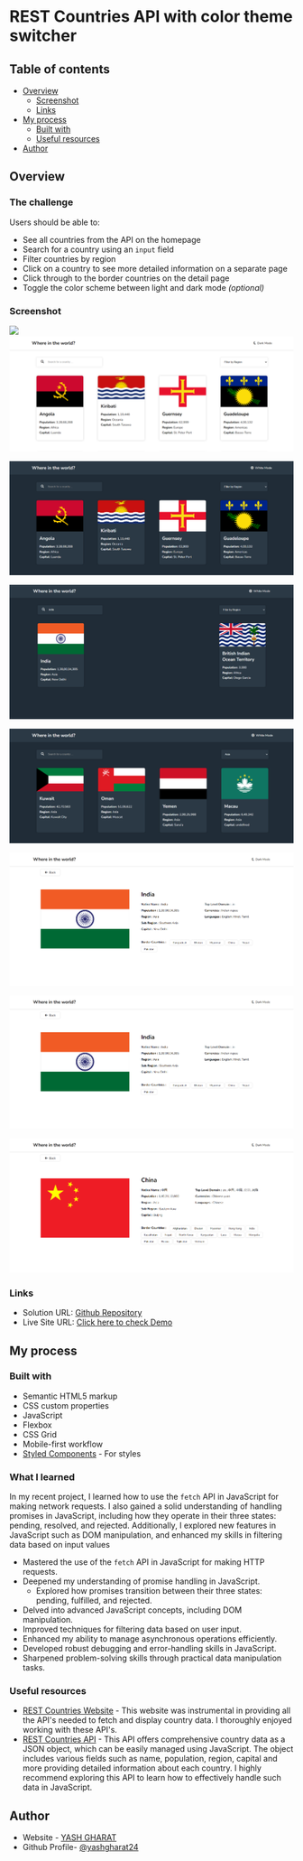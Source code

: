 # REST Countries API with color theme switcher

## Table of contents

- [Overview](#overview)
  - [Screenshot](#screenshot)
  - [Links](#links)
- [My process](#my-process)
  - [Built with](#built-with)
  - [Useful resources](#useful-resources)
- [Author](#author)

## Overview

### The challenge

Users should be able to:

- See all countries from the API on the homepage
- Search for a country using an `input` field
- Filter countries by region
- Click on a country to see more detailed information on a separate page
- Click through to the border countries on the detail page
- Toggle the color scheme between light and dark mode *(optional)*

### Screenshot

![](./screenshot.jpg)
![Home Page (Light Mode)](https://github.com/rajgharat07/API-Handling-With-JavaScript/blob/main/assests/Screenshot%202024-06-08%20000110.png)

![Home Page (Dark Mode)](https://github.com/rajgharat07/API-Handling-With-JavaScript/blob/main/assests/Screenshot%202024-06-08%20000137.png)

![Filtered By Region](https://github.com/rajgharat07/API-Handling-With-JavaScript/blob/main/assests/Screenshot%202024-06-08%20000200.png)

![Searched By India](https://github.com/rajgharat07/API-Handling-With-JavaScript/blob/main/assests/Screenshot%202024-06-08%20000240.png)

![India Specific Page (Light Mode)](https://github.com/rajgharat07/API-Handling-With-JavaScript/blob/main/assests/Screenshot%202024-06-08%20000259.png)

![India Specific Page (Dark Mode)](https://github.com/rajgharat07/API-Handling-With-JavaScript/blob/main/assests/Screenshot%202024-06-08%20000259.png)

![China Specific Page (Light Mode)](https://github.com/rajgharat07/API-Handling-With-JavaScript/blob/main/assests/Screenshot%202024-06-08%20000345.png)

### Links

- Solution URL: [Github Repository](https://github.com/rajgharat07/API-Handling-With-JavaScript)
- Live Site URL: [Click here to check Demo](https://api-handling-with-java-script-vhw4-gyo8fonmi.vercel.app/)

## My process

### Built with

- Semantic HTML5 markup
- CSS custom properties
- JavaScript
- Flexbox
- CSS Grid
- Mobile-first workflow
- [Styled Components](https://styled-components.com/) - For styles

### What I learned

In my recent project, I learned how to use the `fetch` API in JavaScript for making network requests. I also gained a solid understanding of handling promises in JavaScript, including how they operate in their three states: pending, resolved, and rejected. Additionally, I explored new features in JavaScript such as DOM manipulation, and enhanced my skills in filtering data based on input values

- Mastered the use of the `fetch` API in JavaScript for making HTTP requests.
- Deepened my understanding of promise handling in JavaScript.
  - Explored how promises transition between their three states: pending, fulfilled, and rejected.
- Delved into advanced JavaScript concepts, including DOM manipulation.
- Improved techniques for filtering data based on user input.
- Enhanced my ability to manage asynchronous operations efficiently.
- Developed robust debugging and error-handling skills in JavaScript.
- Sharpened problem-solving skills through practical data manipulation tasks.

### Useful resources

- [REST Countries Website](https://restcountries.com) - This website was instrumental in providing all the API's needed to fetch and display country data. I thoroughly enjoyed working with these API's.
- [REST Countries API](https://restcountries.com/v3.1/all) - This API offers comprehensive country data as a JSON object, which can be easily managed using JavaScript. The object includes various fields such as name, population, region, capital and more providing detailed information about each country. I highly recommend exploring this API to learn how to effectively handle such data in JavaScript.

## Author

- Website - [YASH GHARAT](https://api-handling-with-java-script-vhw4-gyo8fonmi.vercel.app/)
- Github Profile- [@yashgharat24](https://github.com/rajgharat07?tab=repositories)
